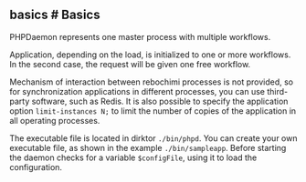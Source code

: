 ## basics # Basics

PHPDaemon represents one master process with multiple workflows.

Application, depending on the load, is initialized to one or more workflows. In the second case, the request will be given one free workflow.

Mechanism of interaction between rebochimi processes is not provided, so for synchronization applications in different processes, you can use third-party software, such as Redis. It is also possible to specify the application option `limit-instances N;` to limit the number of copies of the application in all operating processes.

The executable file is located in dirktor `./bin/phpd`.
You can create your own executable file, as shown in the example  `./bin/sampleapp`.
Before starting the daemon checks for a variable `$configFile`, using it to load the configuration.

<!-- import pseudotypes.md -->
